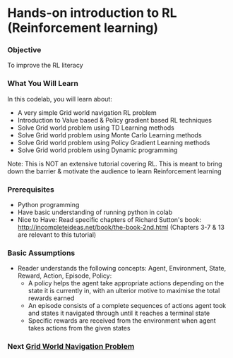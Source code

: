 # Hands-on introduction to RL (Reinforcement learning)



### Objective

To improve the RL literacy

### What You Will Learn

In this codelab, you will learn about:

*   A very simple Grid world navigation RL problem
*   Introduction to Value based & Policy gradient based RL techniques
*   Solve Grid world problem using TD Learning methods
*   Solve Grid world problem using Monte Carlo Learning methods
*   Solve Grid world problem using Policy Gradient Learning methods
*   Solve Grid world problem using Dynamic programming

Note: This is NOT an extensive tutorial covering RL. This is meant to bring down
the barrier & motivate the audience to learn Reinforcement learning


### Prerequisites

*   Python programming
*   Have basic understanding of running python in colab
*   Nice to Have: Read specific chapters of Richard Sutton's book:  http://incompleteideas.net/book/the-book-2nd.html (Chapters 3-7 & 13 are relevant to this tutorial)


### Basic Assumptions

*   Reader understands the following concepts: Agent, Environment, State,
    Reward, Action, Episode, Policy:
    *   A policy helps the agent take appropriate actions depending on the state
        it is currently in, with an ulterior motive to maximise the total
        rewards earned
    *   An episode consists of a complete sequences of actions agent took and
        states it navigated through until it reaches a terminal state
    *   Specific rewards are received from the environment when agent takes
        actions from the given states

### Next [Grid World Navigation Problem](gridworld.md)

